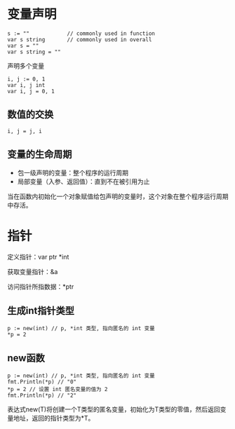 # 变量声明

```golang
s := ""            // commonly used in function
var s string       // commonly used in overall
var s = ""
var s string = ""
```

声明多个变量

```golang
i, j := 0, 1
var i, j int
var i, j = 0, 1
```

## 数值的交换

```golang
i, j = j, i
```

## 变量的生命周期

- 包一级声明的变量：整个程序的运行周期
- 局部变量（入参、返回值）：直到不在被引用为止

当在函数内初始化一个对象赋值给包声明的变量时，这个对象在整个程序运行周期中存活。

# 指针

定义指针：var ptr *int

获取变量指针：&a

访问指针所指数据：*ptr

## 生成int指针类型

```golang
p := new(int) // p, *int 类型, 指向匿名的 int 变量
*p = 2
```

## new函数

```golang
p := new(int) // p, *int 类型, 指向匿名的 int 变量
fmt.Println(*p) // "0"
*p = 2 // 设置 int 匿名变量的值为 2
fmt.Println(*p) // "2"
```

表达式new(T)将创建一个T类型的匿名变量，初始化为T类型的零值，然后返回变量地址，返回的指针类型为*T。





